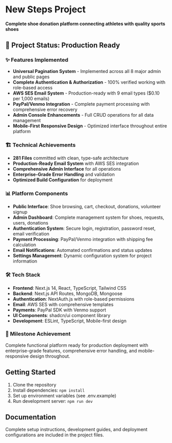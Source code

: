 # New Steps Project

**Complete shoe donation platform connecting athletes with quality sports shoes**

## 🚀 Project Status: Production Ready

### ✨ Features Implemented
- **Universal Pagination System** - Implemented across all 8 major admin and public pages
- **Complete Authentication & Authorization** - 100% verified working with role-based access
- **AWS SES Email System** - Production-ready with 9 email types ($0.10 per 1,000 emails)
- **PayPal/Venmo Integration** - Complete payment processing with comprehensive error recovery
- **Admin Console Enhancements** - Full CRUD operations for all data management
- **Mobile-First Responsive Design** - Optimized interface throughout entire platform

### 🏗️ Technical Achievements
- **281 Files** committed with clean, type-safe architecture
- **Production-Ready Email System** with AWS SES integration
- **Comprehensive Admin Interface** for all operations
- **Enterprise-Grade Error Handling** and validation
- **Optimized Build Configuration** for deployment

### 📊 Platform Components
- **Public Interface**: Shoe browsing, cart, checkout, donations, volunteer signup
- **Admin Dashboard**: Complete management system for shoes, requests, users, donations
- **Authentication System**: Secure login, registration, password reset, email verification
- **Payment Processing**: PayPal/Venmo integration with shipping fee calculation
- **Email Notifications**: Automated confirmations and status updates
- **Settings Management**: Dynamic configuration system for project information

### 🛠️ Tech Stack
- **Frontend**: Next.js 14, React, TypeScript, Tailwind CSS
- **Backend**: Next.js API Routes, MongoDB, Mongoose
- **Authentication**: NextAuth.js with role-based permissions
- **Email**: AWS SES with comprehensive templates
- **Payments**: PayPal SDK with Venmo support
- **UI Components**: shadcn/ui component library
- **Development**: ESLint, TypeScript, Mobile-first design

### 🎯 Milestone Achievement
Complete functional platform ready for production deployment with enterprise-grade features, comprehensive error handling, and mobile-responsive design throughout.

## Getting Started

1. Clone the repository
2. Install dependencies: `npm install`
3. Set up environment variables (see .env.example)
4. Run development server: `npm run dev`

## Documentation

Complete setup instructions, development guides, and deployment configurations are included in the project files.
